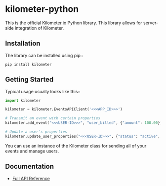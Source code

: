 # kilometer-python

This is the official Kilometer.io Python library. This library allows for
server-side integration of Kilometer.


Installation
------------

The library can be installed using pip::

    pip install kilometer


Getting Started
---------------

Typical usage usually looks like this::


```python
import kilometer

kilometer = kilometer.EventsAPIClient('<<<APP_ID>>>')

# Transmit an event with certain properties
kilometer.add_event("<<<USER-ID>>>", "user_billed", {"amount": 100.00})

# Update a user's properties
kilometer.update_user_properties("<<<USER-ID>>>", {"status": "active", "name": "<<<JOHN WHITE>>>"})
```

You can use an instance of the Kilometer class for sending all of your events
and manage users.


Documentation
-------------
* <a href="https://kilometer.readme.io/" target="_blank">Full API Reference</a>
